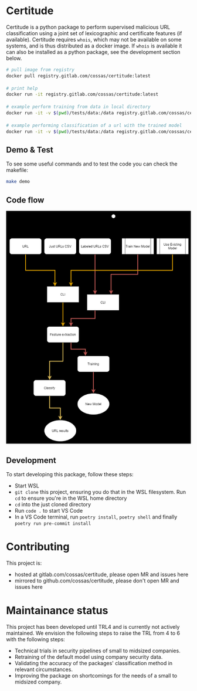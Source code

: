 # Certitude

Certitude is a python package to perform supervised malicious URL classification using a joint set of lexicographic and certificate features (if available).
Certitude requires `whois`, which may not be available on some systems, and is thus distributed as a docker image.
If `whois` is available it can also be installed as a python package, see the development section below.

```bash
# pull image from registry
docker pull registry.gitlab.com/cossas/certitude:latest

# print help
docker run -it registry.gitlab.com/cossas/certitude:latest

# example perform training from data in local directory
docker run -it -v $(pwd)/tests/data:/data registry.gitlab.com/cossas/certitude:latest --train /data/newmodel -d /data/testset_labeled.csv

# example performing classification of a url with the trained model
docker run -it -v $(pwd)/tests/data:/data registry.gitlab.com/cossas/certitude:latest --model /data/newmodel --url https://tno.nl

```

## Demo & Test

To see some useful commands and to test the code you can check the makefile:

```bash
make demo
```

## Code flow

![CLI flow](docs/cli-flow.png)

## Development

To start developing this package, follow these steps:

- Start WSL
- `git clone` this project, ensuring you do that in the WSL filesystem. Run `cd` to
ensure you're in the WSL home directory
- `cd` into the just cloned directory
- Run `code .` to start VS Code
- In a VS Code terminal, run `poetry install`, `poetry shell` and finally
`poetry run pre-commit install`

# Contributing

This project is:
* hosted at gitlab.com/cossas/certitude, please open MR and issues here
* mirrored to github.com/cossas/certitude, please don't open MR and issues here

# Maintainance status

This project has been developed until TRL4 and is currently not actively maintained.
We envision the following steps to raise the TRL from 4 to 6 with the following steps:
- Technical trials in security pipelines of small to midsized companies.
- Retraining of the default model using company security data.
- Validating the accuracy of the packages' classification method in relevant circumstances.
- Improving the package on shortcomings for the needs of a small to midsized company.
